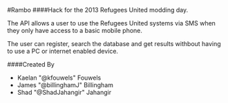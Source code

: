 #Rambo
####Hack for the 2013 Refugees United modding day.

The API allows a user to use the Refugees United systems via SMS when they only have access to a basic mobile phone. 

The user can register, search the database and get results withbout having to use a PC or internet enabled device.

####Created By
 - Kaelan "@kfouwels" Fouwels
 - James "@billinghamJ" Billingham
 - Shad "@ShadJahangir" Jahangir

